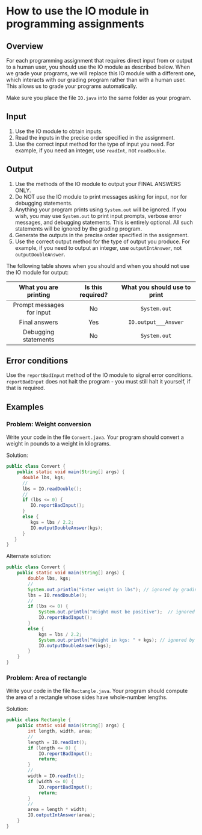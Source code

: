 # How to use the IO module in programming assignments

## Overview
For each programming assignment that requires direct input from or output to a human user, you should use the IO module as described below. When we grade your programs, we will replace this IO module with a different one, which interacts with our grading program rather than with a human user. This allows us to grade your programs automatically.

Make sure you place the file `IO.java` into the same folder as your program.

## Input
1. Use the IO module to obtain inputs.
2. Read the inputs in the precise order specified in the assignment.
3. Use the correct input method for the type of input you need. For example, if you need an integer, use `readInt`, not `readDouble`.

## Output
1. Use the methods of the IO module to output your FINAL ANSWERS ONLY.
2. Do NOT use the IO module to print messages asking for input, nor for debugging statements.
3. Anything your program prints using `System.out` will be ignored. If you wish, you may use ``System.out`` to print input prompts, verbose error messages, and debugging statements. This is entirely optional. All such statements will be ignored by the grading program.
4. Generate the outputs in the precise order specified in the assignment.
5. Use the correct output method for the type of output you produce. For example, if you need to output an integer, use `outputIntAnswer`, not `outputDoubleAnswer`.

The following table shows when you should and when you should not use the IO module for output:

|   What you are printing   | Is this required? | What you should use to print |
|:-------------------------:|:-----------------:|:----------------------------:|
| Prompt messages for input |         No        |         `System.out`         |
|       Final answers       |        Yes        |     `IO.output___Answer`     |
|    Debugging statements   |         No        |         `System.out`         |

## Error conditions
Use the `reportBadInput` method of the IO module to signal error conditions. `reportBadInput` does not halt the program - you must still halt it yourself, if that is required.

## Examples
### Problem: Weight conversion
Write your code in the file `Convert.java`.
Your program should convert a weight in pounds to a weight in kilograms.

Solution:
```java
public class Convert {
	public static void main(String[] args) {
      double lbs, kgs;
      //
      lbs = IO.readDouble();
      //
      if (lbs <= 0) {
         IO.reportBadInput();
      }
      else {
         kgs = lbs / 2.2;
         IO.outputDoubleAnswer(kgs);
      }
   }
}
```
Alternate solution:
```java
public class Convert {
	public static void main(String[] args) {
		double lbs, kgs;
		//
		System.out.println("Enter weight in lbs"); // ignored by grading program
		lbs = IO.readDouble();
		//
		if (lbs <= 0) {
			System.out.println("Weight must be positive");  // ignored by grading program
			IO.reportBadInput();
		}
		else {
			kgs = lbs / 2.2;
			System.out.println("Weight in kgs: " + kgs); // ignored by grading program
			IO.outputDoubleAnswer(kgs);
		}
	}
}
```

### Problem: Area of rectangle
Write your code in the file `Rectangle.java`.
Your program should compute the area of a rectangle whose sides have whole-number lengths.

Solution:
```java
public class Rectangle {
	public static void main(String[] args) {
		int length, width, area;
		//
		length = IO.readInt();
		if (length <= 0) {
			IO.reportBadInput();
			return;
		}
		//
		width = IO.readInt();
		if (width <= 0) {
			IO.reportBadInput();
			return;
		}
		//
		area = length * width;
		IO.outputIntAnswer(area);
	}
}
```
